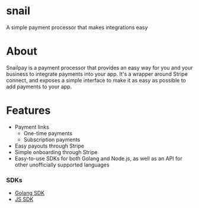 # snail

A simple payment processor that makes integrations easy

# About

Snailpay is a payment processor that provides an easy way for you and your business to integrate payments into your app. It's a wrapper around Stripe connect, and exposes a simple interface to make it as easy as possible to add payments to your app.

# Features

- Payment links
  - One-time payments
  - Subscription payments
- Easy payouts through Stripe
- Simple onboarding through Stripe
- Easy-to-use SDKs for both Golang and Node.js, as well as an API for other unofficially supported languages

### SDKs

- [Golang SDK](https://github.com/ferretcode/snail-go-sdk)
- [JS SDK](https://github.com/ferretcode/snail-api-wrapper)
